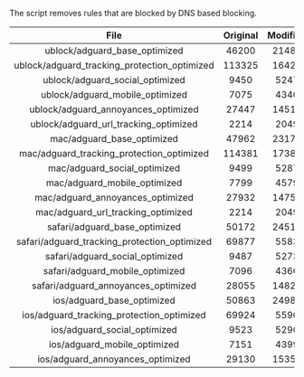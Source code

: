 The script removes rules that are blocked by DNS based blocking.


| File | Original | Modified |
|:----:|:-----:|:-----:|
| ublock/adguard_base_optimized | 46200 | 21484 |
| ublock/adguard_tracking_protection_optimized | 113325 | 16424 |
| ublock/adguard_social_optimized | 9450 | 5247 |
| ublock/adguard_mobile_optimized | 7075 | 4340 |
| ublock/adguard_annoyances_optimized | 27447 | 14519 |
| ublock/adguard_url_tracking_optimized | 2214 | 2049 |
| mac/adguard_base_optimized | 47962 | 23173 |
| mac/adguard_tracking_protection_optimized | 114381 | 17382 |
| mac/adguard_social_optimized | 9499 | 5287 |
| mac/adguard_mobile_optimized | 7799 | 4579 |
| mac/adguard_annoyances_optimized | 27932 | 14752 |
| mac/adguard_url_tracking_optimized | 2214 | 2049 |
| safari/adguard_base_optimized | 50172 | 24518 |
| safari/adguard_tracking_protection_optimized | 69877 | 5583 |
| safari/adguard_social_optimized | 9487 | 5273 |
| safari/adguard_mobile_optimized | 7096 | 4360 |
| safari/adguard_annoyances_optimized | 28055 | 14825 |
| ios/adguard_base_optimized | 50863 | 24981 |
| ios/adguard_tracking_protection_optimized | 69924 | 5590 |
| ios/adguard_social_optimized | 9523 | 5290 |
| ios/adguard_mobile_optimized | 7151 | 4399 |
| ios/adguard_annoyances_optimized | 29130 | 15351 |